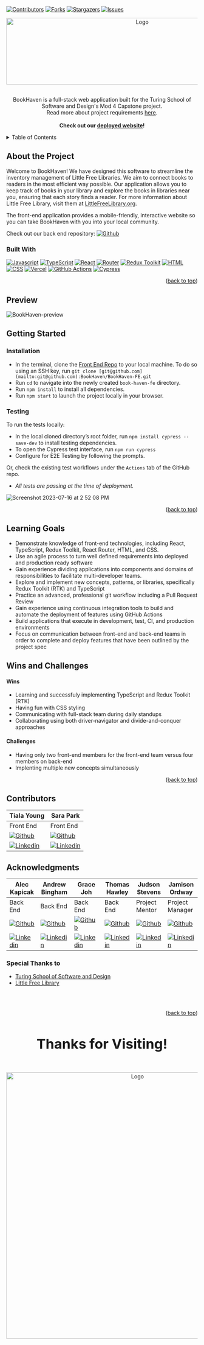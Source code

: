 [![Contributors][contributors-shield]][contributors-url]
[![Forks][forks-shield]][forks-url]
[![Stargazers][stars-shield]][stars-url]
[![Issues][issues-shield]][issues-url]

<div align="center">
    <img src="https://github.com/ResidentMario/missingno/assets/105441393/1b76aa4d-80a8-400b-97fc-792e83bcc2ce" alt="Logo" width="700" height="175">
  </a>
</div>
<br>
  <p align="center">
    BookHaven is a full-stack web application built for the Turing School of Software and Design's Mod 4 Capstone project. </br>
    Read more about project requirements <a href='https://mod4.turing.edu/projects/capstone/'>here</a>.
    <br />
    <br />
    <strong>Check out our <a href='https://the-book-haven.vercel.app'>deployed website</a>!</strong>
  </p>


  <details>
    <summary>Table of Contents</summary>
    <ol>
      <li>
        <a href="#about-the-project">About The Project</a>
        <ul>
          <li><a href="#built-with">Built With</a></li>
        </ul>
      </li>
      <li><a href="#preview">Preview</a></li>
      <li><a href="#getting-started">Getting Started</a></li>
        <ul>
          <li><a href="#installation">Installation</a></li>
        </ul>
        <ul>
          <li><a href="#testing">Testing</a></li>
        </ul>
        <li><a href="#testing">Learning Goals</a></li>
      <li><a href="#contributors">Contributors</a></li>
        <li><a href="#wins-and-challenges">Wins and Challenges</a></li>
      <li><a href="#acknowledgments">Acknowledgments</a></li>
    </ol>
  </details>

<!-- ABOUT THE PROJECT -->
## About the Project

Welcome to BookHaven! We have designed this software to streamline the inventory management of Little Free Libraries. We aim to connect books to readers in the most efficient way possible. Our application allows you to keep track of books in your library and explore the books in libraries near you, ensuring that each story finds a reader. For more information about Little Free Library, visit them at [LittleFreeLibrary.org](https://littlefreelibrary.org/).

The front-end application provides a mobile-friendly, interactive website so you can take BookHaven with you into your local community.

Check out our back end repository: [![Github][Github]][project-be-gh-url]


<!-- BUILT WITH -->
### Built With

[![Javascript][js-badge]][js-url]
[![TypeScript][ts-badge]][ts-url] 
[![React][react-badge]][react-url] 
[![Router][router-badge]][router-url] 
[![Redux Toolkit][rtk-badge]][rtk-url] 
[![HTML][html-badge]][html-url] 
[![CSS][css-badge]][css-url] 
[![Vercel][vercel-badge]][vercel-url]
[![GitHub Actions][githubactions-badge]][githubactions-url]
[![Cypress][cypress-badge]][cypress-url] 

<p align="right">(<a href="#readme-top">back to top</a>)</p>


<!-- Screenshots -->
## Preview
![BookHaven-preview](https://github.com/BookHaven/BookHaven-FE/assets/121128718/3685eb7a-5265-499d-af9a-8592a39fb877)



<!-- GETTING STARTED -->
## Getting Started

<!-- steps to run the application locally -->
### Installation
- In the terminal, clone the [Front End Repo](https://github.com/BookHaven/BookHaven-FE) to your local machine. To do so using an SSH key, run `git clone [git@github.com](mailto:git@github.com):BookHaven/BookHaven-FE.git`
- Run `cd` to navigate into the newly created `book-haven-fe` directory.
- Run `npm install` to install all dependencies.
- Run `npm start` to launch the project locally in your browser.

<!-- TESTING -->
### Testing
To run the tests locally:
- In the local cloned directory’s root folder, run `npm install cypress --save-dev` to install testing dependencies.
- To open the Cypress test interface, run `npm run cypress`
- Configure for E2E Testing by following the prompts.

Or, check the existing test workflows under the `Actions` tab of the GitHub repo.
- _All tests are passing at the time of deployment._


![Screenshot 2023-07-16 at 2 52 08 PM](https://github.com/BookHaven/BookHaven-FE/assets/121128718/406ce90c-150d-4dd0-8118-9569f6128645)

<p align="right">(<a href="#readme-top">back to top</a>)</p>

## Learning Goals
- Demonstrate knowledge of front-end technologies, including React, TypeScript, Redux Toolkit, React Router, HTML, and CSS.
- Use an agile process to turn well defined requirements into deployed and production ready software
- Gain experience dividing applications into components and domains of responsibilities to facilitate multi-developer teams.
- Explore and implement new concepts, patterns, or libraries, specifically Redux Toolkit (RTK) and TypeScript
- Practice an advanced, professional git workflow including a Pull Request Review
- Gain experience using continuous integration tools to build and automate the deployment of features using GitHub Actions
- Build applications that execute in development, test, CI, and production environments
- Focus on communication between front-end and back-end teams in order to complete and deploy features that have been outlined by the project spec

## Wins and Challenges

#### Wins
- Learning and successfuly implementing TypeScript and Redux Toolkit (RTK)
- Having fun with CSS styling
- Communicating with full-stack team during daily standups
- Collaborating using both driver-navigator and divide-and-conquer approaches
  
#### Challenges
- Having only two front-end members for the front-end team versus four members on back-end
- Implenting multiple new concepts simultaneously

<p align="right">(<a href="#readme-top">back to top</a>)</p>


<!-- CONTRIBUTORS -->
## Contributors

| Tiala Young | Sara Park | 
| ------------------ | ------------ |
| Front End | Front End | 
| [![Github][Github]][tiala-gh-url] | [![Github][Github]][sara-gh-url] | 
| [![Linkedin][linkedin]][tiala-li-url] | [![Linkedin][linkedin]][sara-li-url] |


<!-- ACKNOWLEDGEMENTS -->
## Acknowledgments

| Alec Kapicak | Andrew Bingham | Grace Joh | Thomas Hawley | Judson Stevens | Jamison Ordway |
| ------------------ | ------------ | -------------- | ----------- | -------------- | ----------- | 
| Back End | Back End | Back End | Back End | Project Mentor | Project Manager |
| [![Github][Github]][alec-gh-url] | [![Github][Github]][andrew-gh-url] | [![Github][Github]][grace-gh-url] | [![Github][Github]][thomas-gh-url] | [![Github][Github]][judson-gh-url] | [![Github][Github]][jamison-gh-url] 
| [![Linkedin][linkedin]][alec-li-url] | [![Linkedin][linkedin]][andrew-li-url] | [![Linkedin][linkedin]][grace-li-url] | [![Linkedin][linkedin]][thomas-li-url] | [![Linkedin][linkedin]][judson-li-url] | [![Linkedin][linkedin]][jamison-li-url] |

### Special Thanks to
* [Turing School of Software and Design](https://turing.io/)
* [Little Free Library](https://littlefreelibrary.org/)
</br>
</br>

<p align="right">(<a href="#readme-top">back to top</a>)</p>


<div align="center">
  <h3 style='font-size: 36px;'>Thanks for Visiting!</h3>
  </br>
    <img src="https://github.com/ResidentMario/missingno/assets/105441393/31d504e0-593a-4317-9707-470c37be2851" alt="Logo" width="675" height="700">
  </a>
</div>


<!-- MARKDOWN LINKS & IMAGES -->
<!-- https://www.markdownguide.org/basic-syntax/#reference-style-links -->
[bookhaven-logo]: https://github.com/ResidentMario/missingno/assets/105441393/1b76aa4d-80a8-400b-97fc-792e83bcc2ce
[bookhaven-library]: https://github.com/ResidentMario/missingno/assets/105441393/31d504e0-593a-4317-9707-470c37be2851
[project-requirements]: https://mod4.turing.edu/projects/capstone/
[FE-deployment]: https://the-book-haven.vercel.app
[contributors-shield]: https://img.shields.io/github/contributors/BookHaven/BookHaven-FE.svg?style=for-the-badge
[contributors-url]: https://github.com/BookHaven/BookHaven-FE/graphs/contributors
[forks-shield]: https://img.shields.io/github/forks/BookHaven/BookHaven-FE.svg?style=for-the-badge
[forks-url]: https://github.com/BookHaven/BookHaven-FE/network/members
[stars-shield]: https://img.shields.io/github/stars/BookHaven/BookHaven-FE.svg?style=for-the-badge
[stars-url]: https://github.com/BookHaven/BookHaven-FE/stargazers
[issues-shield]: https://img.shields.io/github/issues/RentInform/FE-Rent-Inform.svg?style=for-the-badge
[issues-url]: https://github.com/BookHaven/BookHaven-FE/issues

<!-- tech stack -->
[js-badge]: https://img.shields.io/badge/JavaScript-F7DF1E?style=for-the-badge&logo=javascript&logoColor=black
[js-url]: https://www.javascript.com/
[ts-badge]: https://img.shields.io/badge/TypeScript-007ACC?style=for-the-badge&logo=typescript&logoColor=white
[ts-url]: https://www.typescriptlang.org/
[react-badge]: https://img.shields.io/badge/React-20232A?style=for-the-badge&logo=react&logoColor=61DAFB
[react-url]: https://react.dev/
[rtk-badge]: https://img.shields.io/badge/Redux-593D88?style=for-the-badge&logo=redux&logoColor=white
[rtk-url]: https://redux-toolkit.js.org/
[html-badge]: https://img.shields.io/badge/HTML-239120?style=for-the-badge&logo=html5&logoColor=white
[html-url]: https://www.w3schools.com/html/
[css-badge]: https://img.shields.io/badge/CSS-239120?&style=for-the-badge&logo=css3&logoColor=white
[css-url]: https://www.w3schools.com/css/
[cypress-badge]: https://img.shields.io/badge/Cypress-17202C.svg
[cypress-url]: https://docs.cypress.io/guides/overview/why-cypress
[router-badge]: https://img.shields.io/badge/React_Router-CA4245?style=for-the-badge&logo=react-router&logoColor=white
[router-url]: https://v5.reactrouter.com/
[vercel-badge]: https://img.shields.io/badge/Vercel-000000?style=for-the-badge&logo=vercel&logoColor=white
[vercel-url]: https://vercel.com/
[githubactions-badge]: https://img.shields.io/badge/GitHub_Actions-2088FF?style=for-the-badge&logo=github-actions&logoColor=white
[githubactions-url]: https://github.com/features/actions

<!-- linkedin -->
[tiala-li-url]: https://www.linkedin.com/in/tialayoung/
[sara-li-url]: https://www.linkedin.com/in/soyeon-sara-park/
[linkedin]: https://img.shields.io/badge/LinkedIn-0077B5?style=for-the-badge&logo=linkedin&logoColor=white
[alec-li-url]: https://www.linkedin.com/in/alec-kapicak-b703bab8/
[andrew-li-url]: https://www.linkedin.com/in/andrew-bingham1/
[thomas-li-url]: https://www.linkedin.com/in/thomas-hawley-901612123/
[grace-li-url]: https://www.linkedin.com/in/graceehjoh/
[Jamison-li-url]: https://www.linkedin.com/in/jamisonordway/
[Judson-li-url]: https://www.linkedin.com/in/judsonstevens/


<!-- github -->
[tiala-gh-url]: https://github.com/tialaaa
[sara-gh-url]: https://github.com/soy-park
[Github]: https://img.shields.io/badge/GitHub-100000?style=for-the-badge&logo=github&logoColor=white
[project-fe-gh-url]: https://github.com/BookHaven/BookHaven-FE
[project-be-gh-url]: https://github.com/BookHaven/BookHaven-BE
[alec-gh-url]: https://github.com/AlecKap
[andrew-gh-url]: https://github.com/andrew-bingham1
[thomas-gh-url]: https://github.com/thawley2
[grace-gh-url]: https://github.com/grace-joh
[Jamison-gh-url]: https://github.com/jamisonordway
[Judson-gh-url]: https://github.com/JudsonStevens
